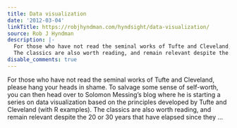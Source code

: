 ```yaml
---
title: Data visualization
date: '2012-03-04'
linkTitle: https://robjhyndman.com/hyndsight/data-visualization/
source: Rob J Hyndman
description: |-
  For those who have not read the seminal works of Tufte and Cleveland, please hang your heads in shame. To salvage some sense of self-worth, you can then head over to Solomon Messing&rsquo;s blog where he is starting a series on data visualization based on the principles developed by Tufte and Cleveland (with R examples).
  The classics are also worth reading, and remain relevant despite the 20 or 30 years that have elapsed since they ...
disable_comments: true
---
```

For those who have not read the seminal works of Tufte and Cleveland, please hang your heads in shame. To salvage some sense of self-worth, you can then head over to Solomon Messing&rsquo;s blog where he is starting a series on data visualization based on the principles developed by Tufte and Cleveland (with R examples).
The classics are also worth reading, and remain relevant despite the 20 or 30 years that have elapsed since they ...